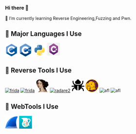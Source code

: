 ### Hi there 👋
<!--
**chan233/chan233** is a ✨ _special_ ✨ repository because its `README.md` (this file) appears on your GitHub profile.

Here are some ideas to get you started:

- 🔭 I’m currently working on ...
- 🌱 I’m currently learning ...
- 👯 I’m looking to collaborate on ...
- 🤔 I’m looking for help with ...
- 💬 Ask me about ...
- 📫 How to reach me: ...
- 😄 Pronouns: ...
- ⚡ Fun fact: ...

-->
🌱 I’m currently learning Reverse Engineering,Fuzzing and Pwn.

<h2>🚀 Major Languages I Use</h2>
<p>
<a target="_blank" href="https://raw.githubusercontent.com/devicons/devicon/master/icons/c/c-original.svg" style="display: inline-block;"><img src="https://raw.githubusercontent.com/devicons/devicon/master/icons/c/c-original.svg" alt="c" width="42" height="42" /></a>
<a target="_blank" href="https://raw.githubusercontent.com/devicons/devicon/master/icons/cplusplus/cplusplus-original.svg" style="display: inline-block;"><img src="https://raw.githubusercontent.com/devicons/devicon/master/icons/cplusplus/cplusplus-original.svg" alt="cplusplus" width="42" height="42" /></a>
<a target="_blank" href="https://raw.githubusercontent.com/devicons/devicon/master/icons/python/python-original.svg" style="display: inline-block;"><img src="https://raw.githubusercontent.com/devicons/devicon/master/icons/python/python-original.svg" alt="python" width="42" height="42" /></a>
<a target="_blank" style="display: inline-block; border-radius: 21; overflow: hidden;"><img src="./images/Csharp.png" alt="Csharp" width="42" height="42" /></a>

</p>
<h2>🚀 Reverse Tools I Use</h2>
<p><a target="_blank" href="[https://creantelab.co/wp-content/uploads/2020/10/logo-1.png](https://avatars.githubusercontent.com/u/4073090?s=48&v=4)" style="display: inline-block; border-radius: 21; overflow: hidden;"><img src="https://avatars.githubusercontent.com/u/4073090?s=48&v=4" alt="frida" width="42" height="42" /></a>  
<a target="_blank" href="[https://avatars.githubusercontent.com/u/48321160?s=48&v=4](https://avatars.githubusercontent.com/u/48321160?s=48&v=4)" style="display: inline-block; border-radius: 21; overflow: hidden;"><img src="https://avatars.githubusercontent.com/u/48321160?s=48&v=4" alt="frida" width="42" height="42" /></a>
<a target="_blank" style="display: inline-block; border-radius: 21; overflow: hidden;"><img src="./images/idapro.png" alt="idapro" width="42" height="42" /></a>
<a target="_blank" href="https://creantelab.co/wp-content/uploads/2020/10/logo-1.png" style="display: inline-block; border-radius: 21; overflow: hidden;"><img src="https://creantelab.co/wp-content/uploads/2020/10/logo-1.png" alt="radare2" width="42" height="42" /></a>
<a target="_blank" style="display: inline-block; border-radius: 21; overflow: hidden;"><img src="./images/x64dbg.png" alt="x64dbg" width="42" height="42" /></a>
<a target="_blank" style="display: inline-block; border-radius: 21; overflow: hidden;"><img src="./images/aflpp_bg.svg" alt="afl" width="42" height="42" /></a>
<a target="_blank" style="display: inline-block; border-radius: 21; overflow: hidden;"><img src="https://avatars.githubusercontent.com/u/2842539?s=48&v=4" alt="afl" width="42" height="42" /></a>
<a target="_blank" style="display: inline-block; border-radius: 21; overflow: hidden;"><img src="https://avatars.githubusercontent.com/u/3533327?s=48&v=4" alt="afl" width="42" height="42" /></a></p>
<h2>🚀 WebTools I Use</h2>

<p><a target="_blank" style="display: inline-block; border-radius: 21; overflow: hidden;"><img src="./images/wireshark.png" alt="wireshark" width="42" height="42" /></a>
<a target="_blank" style="display: inline-block; border-radius: 21; overflow: hidden;"><img src="./images/charles.png" alt="charles" width="42" height="42" /></a>
</p>





